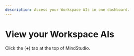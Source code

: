 ```yaml
---
description: Access your Workspace AIs in one dashboard.
---
```


# View your Workspace AIs

Click the (**+**) tab at the top of MindStudio.

<div data-full-width="true">

<figure><img src="../.gitbook/assets/Workspace AIs #1 (1).png" alt=""><figcaption></figcaption></figure>

</div>
